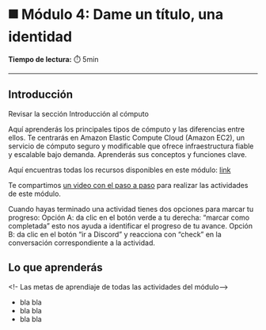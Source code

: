 # ◼️ Módulo 4: Dame un título, una identidad

**Tiempo de lectura:** ⏱️️ 5min

---

## Introducción

Revisar la sección Introducción al cómputo

Aquí aprenderás los principales tipos de cómputo y las diferencias entre ellos. Te centrarás en Amazon Elastic Compute Cloud (Amazon EC2), un servicio de cómputo seguro y modificable que ofrece infraestructura fiable y escalable bajo demanda. Aprenderás sus conceptos y funciones clave.

Aquí encuentras todas los recursos disponibles en este módulo: [link](https://awseducate.instructure.com/courses/935/modules)

Te compartimos [un video con el paso a paso](https://www.loom.com/share/b9676ada72e74eb385c900356507e370?sid=c2847cb8-1480-4e7b-a9fd-e279c2b72713) para realizar las actividades de este módulo.

Cuando hayas terminado una actividad tienes dos opciones para marcar tu progreso:
Opción A: da clic en el botón verde a tu derecha: “marcar como completada” esto nos ayuda a identificar  el progreso de tu avance.
Opción B: da clic en el botón “ir a Discord” y reacciona con “check” en la conversación correspondiente a la actividad.

## Lo que aprenderás
<!- Las metas de aprendiaje de todas las actividades del módulo-->

* bla bla
* bla bla
* bla bla




